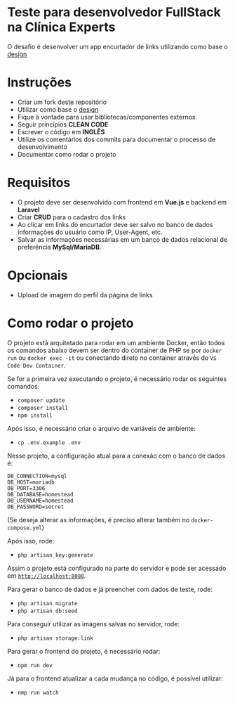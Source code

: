 # Teste para desenvolvedor FullStack na Clínica Experts

O desafio é desenvolver um app encurtador de links utilizando como base o [design](https://dribbble.com/shots/10724954-Linktree-Clone)

# Instruções
- Criar um fork deste repositório
- Utilizar como base o [design](https://dribbble.com/shots/10724954-Linktree-Clone)
- Fique à vontade para usar bibliotecas/componentes externos
- Seguir princípios **CLEAN CODE**
- Escrever o código em **INGLÊS**
- Utilize os comentários dos commits para documentar o processo de desenvolvimento
- Documentar como rodar o projeto

# Requisitos
- O projeto deve ser desenvolvido com frontend em **Vue.js** e backend em **Laravel**
- Criar **CRUD** para o cadastro dos links
- Ao clicar em links do encurtador deve ser salvo no banco de dados informações do usuário como IP, User-Agent, etc.
- Salvar as informações necessárias em um banco de dados relacional de preferência **MySql/MariaDB**.

# Opcionais
- Upload de imagem do perfil da página de links

# Como rodar o projeto
O projeto está arquitetado para rodar em um ambiente Docker, então todos os comandos
abaixo devem ser dentro do container de PHP se por `docker run` ou `docker exec -it` 
ou conectando direto no container através do `VS Code Dev Container`.

Se for a primeira vez executando o projeto, é necessário rodar os seguintes comandos:
- `composer update`
- `composer install`
- `npm install`

Após isso, é necessário criar o arquivo de variáveis de ambiente:
- `cp .env.example .env`

Nesse projeto, a configuração atual para a conexão com o banco de dados é:

    DB_CONNECTION=mysql
    DB_HOST=mariadb
    DB_PORT=3306
    DB_DATABASE=homestead
    DB_USERNAME=homestead
    DB_PASSWORD=secret
(Se deseja alterar as informações, é preciso alterar também no `docker-compose.yml`)

Após isso, rode:
- `php artisan key:generate`

Assim o projeto está configurado na parte do servidor e pode ser acessado em [`http://localhost:8080`](https://dribbble.com/shots/10724954-Linktree-Clone). 

Para gerar o banco de dados e já preencher com dados de teste, rode:
- `php artisan migrate`
- `php artisan db:seed`

Para conseguir utilizar as imagens salvas no servidor, rode:
- `php artisan storage:link`

Para gerar o frontend do projeto, é necessário rodar:
- `npm run dev`

Já para o frontend atualizar a cada mudança no código, é possível utilizar:
- `nmp run watch`

